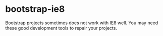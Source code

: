 # bootstrap-ie8
Bootstrap projects sometimes does not work with IE8 well. You may need these good development tools to repair your projects.
